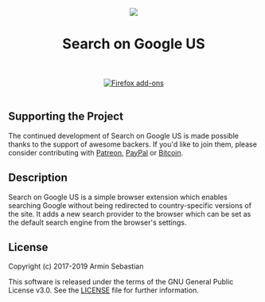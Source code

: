 <p align="center"><img src="https://i.imgur.com/HFhYFBV.png"></p>
<h1 align="center">Search on Google US</h1>

<p align="center">
  </br></br>
  <a href="https://addons.mozilla.org/en-US/firefox/addon/search-google-us/">
    <img src="https://i.imgur.com/dvof8rG.png" alt="Firefox add-ons"></a>
  </br></br>
</p>

## Supporting the Project

The continued development of Search on Google US is made possible
thanks to the support of awesome backers. If you'd like to join them,
please consider contributing with
[Patreon](https://armin.dev/go/patreon?pr=google-us&src=repo),
[PayPal](https://armin.dev/go/paypal?pr=google-us&src=repo) or
[Bitcoin](https://armin.dev/go/bitcoin?pr=google-us&src=repo).

## Description

Search on Google US is a simple browser extension which enables searching
Google without being redirected to country-specific versions of the site.
It adds a new search provider to the browser which can be set as the default
search engine from the browser's settings.

## License

Copyright (c) 2017-2019 Armin Sebastian

This software is released under the terms of the GNU General Public License v3.0.
See the [LICENSE](LICENSE) file for further information.
